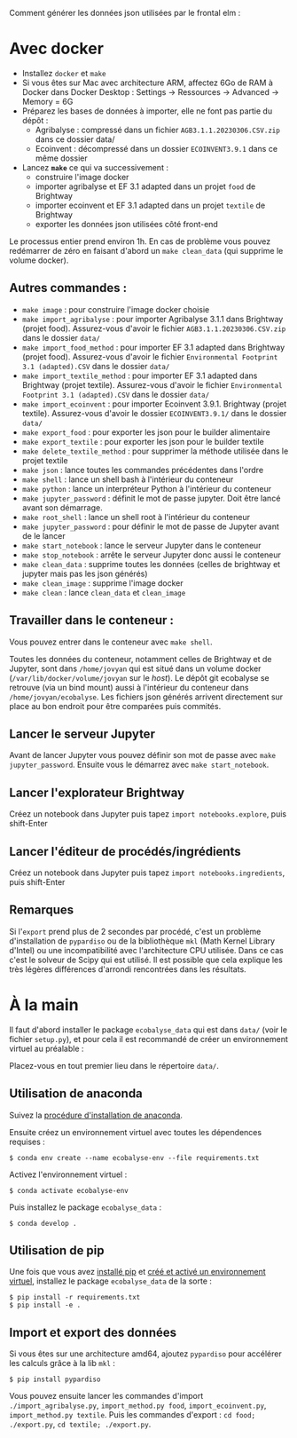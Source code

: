 Comment générer les données json utilisées par le frontal elm :

# Avec docker

* Installez `docker` et `make`
* Si vous êtes sur Mac avec architecture ARM, affectez 6Go de RAM à Docker dans Docker Desktop :
  Settings → Ressources → Advanced → Memory = 6G
* Préparez les bases de données à importer, elle ne font pas partie du dépôt :
    * Agribalyse : compressé dans un fichier `AGB3.1.1.20230306.CSV.zip` dans ce dossier data/
    * Ecoinvent : décompressé dans un dossier `ECOINVENT3.9.1` dans ce même dossier
* Lancez **`make`** ce qui va successivement :
    * construire l'image docker
    * importer agribalyse et EF 3.1 adapted dans un projet `food` de Brightway
    * importer ecoinvent et EF 3.1 adapted dans un projet `textile` de Brightway
    * exporter les données json utilisées côté front-end

Le processus entier prend environ 1h. En cas de problème vous pouvez redémarrer de zéro en faisant
d'abord un `make clean_data` (qui supprime le volume docker).

## Autres commandes :

* `make image` : pour construire l'image docker choisie
* `make import_agribalyse` : pour importer Agribalyse 3.1.1 dans Brightway (projet food).
  Assurez-vous d'avoir le fichier `AGB3.1.1.20230306.CSV.zip` dans le dossier `data/`
* `make import_food_method` : pour importer EF 3.1 adapted dans Brightway (projet food).
  Assurez-vous d'avoir le fichier `Environmental Footprint 3.1 (adapted).CSV` dans le dossier
  `data/`
* `make import_textile_method` : pour importer EF 3.1 adapted dans Brightway (projet textile).
  Assurez-vous d'avoir le fichier `Environmental Footprint 3.1 (adapted).CSV` dans le dossier
  `data/`
* `make import_ecoinvent` : pour importer Ecoinvent 3.9.1. Brightway (projet textile). Assurez-vous
  d'avoir le dossier `ECOINVENT3.9.1/` dans le dossier `data/`
* `make export_food` : pour exporter les json pour le builder alimentaire
* `make export_textile` : pour exporter les json pour le builder textile
* `make delete_textile_method` : pour supprimer la méthode utilisée dans le projet textile
* `make json` : lance toutes les commandes précédentes dans l'ordre
* `make shell` : lance un shell bash à l'intérieur du conteneur
* `make python` : lance un interpréteur Python à l'intérieur du conteneur
* `make jupyter_password` : définit le mot de passe jupyter. Doit être lancé avant son démarrage.
* `make root_shell` : lance un shell root à l'intérieur du conteneur
* `make jupyter_password` : pour définir le mot de passe de Jupyter avant de le lancer
* `make start_notebook` : lance le serveur Jupyter dans le conteneur
* `make stop_notebook` : arrête le serveur Jupyter donc aussi le conteneur
* `make clean_data` : supprime toutes les données (celles de brightway et jupyter mais pas les json
  générés)
* `make clean_image` : supprime l'image docker
* `make clean` : lance `clean_data` et `clean_image`


## Travailler dans le conteneur :

Vous pouvez entrer dans le conteneur avec `make shell`.

Toutes les données du conteneur, notamment celles de Brightway et de Jupyter, sont dans
`/home/jovyan` qui est situé dans un volume docker (`/var/lib/docker/volume/jovyan` sur le *host*).
Le dépôt git ecobalyse se retrouve (via un bind mount) aussi à l'intérieur du conteneur dans
`/home/jovyan/ecobalyse`.  Les fichiers json générés arrivent directement sur place au bon endroit
pour être comparées puis commités.

## Lancer le serveur Jupyter

Avant de lancer Jupyter vous pouvez définir son mot de passe avec `make jupyter_password`. Ensuite
vous le démarrez avec `make start_notebook`.

## Lancer l'explorateur Brightway

Créez un notebook dans Jupyter puis tapez `import notebooks.explore`, puis shift-Enter

## Lancer l'éditeur de procédés/ingrédients

Créez un notebook dans Jupyter puis tapez `import notebooks.ingredients`, puis shift-Enter

## Remarques

Si l'`export` prend plus de 2 secondes par procédé, c'est un problème d'installation de `pypardiso`
ou de la bibliothèque `mkl` (Math Kernel Library d'Intel) ou une incompatibilité avec l'architecture
CPU utilisée. Dans ce cas c'est le solveur de Scipy qui est utilisé. Il est possible que cela
explique les très légères différences d'arrondi rencontrées dans les résultats.

# À la main

Il faut d'abord installer le package `ecobalyse_data` qui est dans `data/` (voir le fichier `setup.py`),
et pour cela il est recommandé de créer un environnement virtuel au préalable :

Placez-vous en tout premier lieu dans le répertoire `data/`.

## Utilisation de anaconda

Suivez la [procédure d'installation de anaconda](https://docs.conda.io/projects/conda/en/latest/user-guide/install/index.html).

Ensuite créez un environnement virtuel avec toutes les dépendences requises :

    $ conda env create --name ecobalyse-env --file requirements.txt

Activez l'environnement virtuel :

    $ conda activate ecobalyse-env

Puis installez le package `ecobalyse_data` :

    $ conda develop .

## Utilisation de pip

Une fois que vous avez [installé
pip](https://pip.pypa.io/en/stable/installation/) et [créé et activé un
environnement
virtuel](https://packaging.python.org/en/latest/tutorials/installing-packages/#creating-and-using-virtual-environments),
installez le package `ecobalyse_data` de la sorte :

    $ pip install -r requirements.txt
    $ pip install -e .

## Import et export des données

Si vous êtes sur une architecture amd64, ajoutez `pypardiso` pour accélérer les calculs grâce à la lib `mkl` :

    $ pip install pypardiso

Vous pouvez ensuite lancer les commandes d'import `./import_agribalyse.py`, `import_method.py food`,
`import_ecoinvent.py`, `import_method.py textile`. Puis les commandes d'export : `cd food;
./export.py`, `cd textile; ./export.py`.
